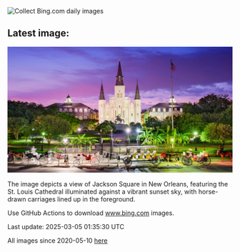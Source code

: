 ![Collect Bing.com daily images](https://github.com/counter2015/bing-daily-images/workflows/Collect%20Bing.com%20daily%20images/badge.svg)
## Latest image:
![](images/MardiGrasJackson.jpg)

The image depicts a view of Jackson Square in New Orleans, featuring the St. Louis Cathedral illuminated against a vibrant sunset sky, with horse-drawn carriages lined up in the foreground.

Use GitHub Actions to download www.bing.com images.

Last update: 2025-03-05 01:35:30 UTC

All images since 2020-05-10 [here](https://github.com/counter2015/bing-daily-images/tree/master/images)
